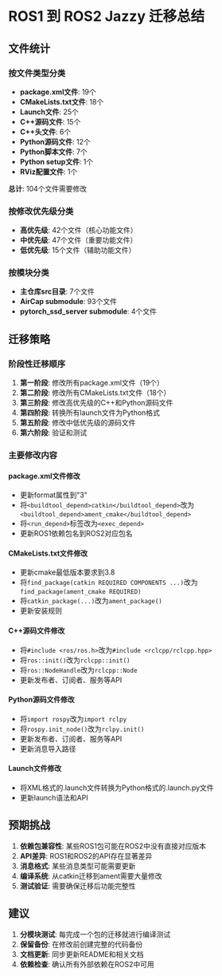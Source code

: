 # ROS1 到 ROS2 Jazzy 迁移总结

## 文件统计

### 按文件类型分类
- **package.xml文件**: 19个
- **CMakeLists.txt文件**: 18个  
- **Launch文件**: 25个
- **C++源码文件**: 15个
- **C++头文件**: 6个
- **Python源码文件**: 12个
- **Python脚本文件**: 7个
- **Python setup文件**: 1个
- **RViz配置文件**: 1个

**总计**: 104个文件需要修改

### 按修改优先级分类
- **高优先级**: 42个文件（核心功能文件）
- **中优先级**: 47个文件（重要功能文件）
- **低优先级**: 15个文件（辅助功能文件）

### 按模块分类
- **主仓库src目录**: 7个文件
- **AirCap submodule**: 93个文件
- **pytorch_ssd_server submodule**: 4个文件

## 迁移策略

### 阶段性迁移顺序
1. **第一阶段**: 修改所有package.xml文件（19个）
2. **第二阶段**: 修改所有CMakeLists.txt文件（18个）
3. **第三阶段**: 修改高优先级的C++和Python源码文件
4. **第四阶段**: 转换所有launch文件为Python格式
5. **第五阶段**: 修改中低优先级的源码文件
6. **第六阶段**: 验证和测试

### 主要修改内容

#### package.xml文件修改
- 更新format属性到"3"
- 将`<buildtool_depend>catkin</buildtool_depend>`改为`<buildtool_depend>ament_cmake</buildtool_depend>`
- 将`<run_depend>`标签改为`<exec_depend>`
- 更新ROS1依赖包名到ROS2对应包名

#### CMakeLists.txt文件修改
- 更新cmake最低版本要求到3.8
- 将`find_package(catkin REQUIRED COMPONENTS ...)`改为`find_package(ament_cmake REQUIRED)`
- 将`catkin_package(...)`改为`ament_package()`
- 更新安装规则

#### C++源码文件修改
- 将`#include <ros/ros.h>`改为`#include <rclcpp/rclcpp.hpp>`
- 将`ros::init()`改为`rclcpp::init()`
- 将`ros::NodeHandle`改为`rclcpp::Node`
- 更新发布者、订阅者、服务等API

#### Python源码文件修改
- 将`import rospy`改为`import rclpy`
- 将`rospy.init_node()`改为`rclpy.init()`
- 更新发布者、订阅者、服务等API
- 更新消息导入路径

#### Launch文件修改
- 将XML格式的.launch文件转换为Python格式的.launch.py文件
- 更新launch语法和API

## 预期挑战

1. **依赖包兼容性**: 某些ROS1包可能在ROS2中没有直接对应版本
2. **API差异**: ROS1和ROS2的API存在显著差异
3. **消息格式**: 某些消息类型可能需要更新
4. **编译系统**: 从catkin迁移到ament需要大量修改
5. **测试验证**: 需要确保迁移后功能完整性

## 建议

1. **分模块测试**: 每完成一个包的迁移就进行编译测试
2. **保留备份**: 在修改前创建完整的代码备份
3. **文档更新**: 同步更新README和相关文档
4. **依赖检查**: 确认所有外部依赖在ROS2中可用

